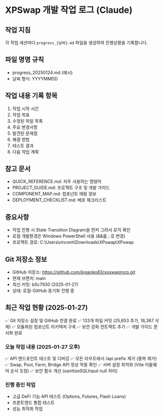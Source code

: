 # XPSwap 개발 작업 로그 (Claude)

## 작업 지침
각 작업 세션마다 `progress_{날짜}.md` 파일을 생성하여 진행상황을 기록합니다.

## 파일 명명 규칙
- progress_20250124.md (예시)
- 날짜 형식: YYYYMMDD

## 작업 내용 기록 항목
1. 작업 시작 시간
2. 작업 목표
3. 수정된 파일 목록
4. 주요 변경사항
5. 발견된 문제점
6. 해결 방법
7. 테스트 결과
8. 다음 작업 계획

## 참고 문서
- QUICK_REFERENCE.md: 자주 사용하는 명령어
- PROJECT_GUIDE.md: 프로젝트 구조 및 개발 가이드
- COMPONENT_MAP.md: 컴포넌트 매핑 정보
- DEPLOYMENT_CHECKLIST.md: 배포 체크리스트

## 중요사항
- 작업 진행 시 State Transition Diagram을 먼저 그려서 로직 확인
- 로컬 개발환경은 Windows PowerShell 사용 (&&를 ; 로 변경)
- 프로젝트 경로: C:\Users\vincent\Downloads\XPswap\XPswap

## Git 저장소 정보
- GitHub 저장소: https://github.com/loganko83/xpswapmcp.git
- 현재 브랜치: main
- 최신 커밋: b5c7930 (2025-01-27)
- 상태: 로컬-GitHub 동기화 진행 중

## 최근 작업 현황 (2025-01-27)
✅ Git 저장소 설정 및 GitHub 연결 완료
✅ 133개 파일 커밋 (25,653 추가, 16,367 삭제)
✅ 모듈화된 컴포넌트 아키텍처 구축
✅ 보안 강화 컨트랙트 추가
✅ 개발 가이드 문서화 완료

### 오늘 작업 내용 (2025-01-27 오후)
✅ API 엔드포인트 테스트 및 디버깅
✅ 모든 라우트에서 /api prefix 제거 (중복 제거)
✅ Swap, Pool, Farm, Bridge API 정상 작동 확인
✅ 서버 설정 최적화 (Vite 미들웨어 순서 조정)
✅ 보안 함수 개선 (sanitizeSQLInput null 처리)

### 진행 중인 작업
- 고급 DeFi 기능 API 테스트 (Options, Futures, Flash Loans)
- 프론트엔드 통합 테스트
- 성능 최적화 작업